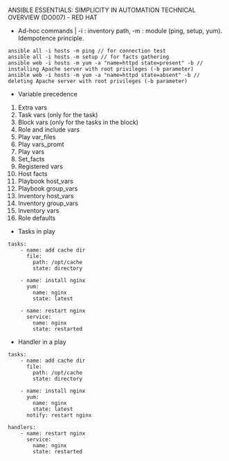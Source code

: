 ANSIBLE ESSENTIALS: SIMPLICITY IN AUTOMATION TECHNICAL OVERVIEW (DO007) - RED HAT

- Ad-hoc commands |
-i : inventory path, -m : module (ping, setup, yum). Idempotence principle.
```
ansible all -i hosts -m ping // for connection test
ansible all -i hosts -m setup // for facts gathering
ansible web -i hosts -m yum -a "name=httpd state=present" -b // installing Apache server with root privileges (-b parameter)
ansible web -i hosts -m yum -a "name=httpd state=absent" -b // deleting Apache server with root privileges (-b parameter)
```

- Variable precedence

1. Extra vars
2. Task vars (only for the task)
3. Block vars (only for the tasks in the block)
4. Role and include vars
5. Play var_files
6. Play vars_promt
7. Play vars
8. Set_facts
9. Registered vars
10. Host facts
11. Playbook host_vars
12. Playbook group_vars
13. Inventory host_vars
14. Inventory group_vars
15. Inventory vars
16. Role defaults

- Tasks in play
```
tasks:
    - name: add cache dir
      file:
        path: /opt/cache
        state: directory
        
    - name: install nginx
      yum:
        name: nginx
        state: latest
        
    - name: restart nginx
      service:
        name: nginx
        state: restarted
```
- Handler in a play
```
tasks:
    - name: add cache dir
      file:
        path: /opt/cache
        state: directory
        
    - name: install nginx
      yum:
        name: nginx
        state: latest
      notify: restart nginx
        
handlers:
    - name: restart nginx
      service:
        name: nginx
        state: restarted
```
